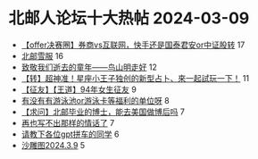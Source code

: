 # 北邮人论坛十大热帖 2024-03-09

- [【offer决赛圈】券商vs互联网，快手还是国泰君安or中证股转](https://bbs.byr.cn/article/Job/2208254) 17
- [北邮雪服](https://bbs.byr.cn/article/Ski_Snowboard/1154) 16
- [致敬我们逝去的童年——鸟山明走好](https://bbs.byr.cn/article/Comic/633383) 12
- [【转】超神准！星座小王子独创的新型占卜、來一起試玩一下！](https://bbs.byr.cn/article/Constellations/326533) 11
- [【征友】【王道】94年女生征友](https://bbs.byr.cn/article/Friends/2051151) 9
- [有没有有游泳池or游泳卡等福利的单位呀](https://bbs.byr.cn/article/WorkLife/1211878) 8
- [【求问】北邮毕业的博士，能去美国做博后吗](https://bbs.byr.cn/article/GoAbroad/396502) 7
- [再也写不出那样的情话了](https://bbs.byr.cn/article/Feeling/3206032) 7
- [请教下各位gpt拼车的同学](https://bbs.byr.cn/article/Talking/6411892) 6
- [沙雕图2024.3.9](https://bbs.byr.cn/article/Picture/3359016) 5


